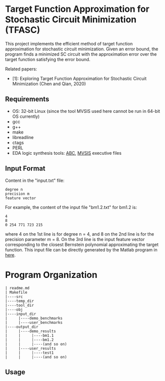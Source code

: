 # Target Function Approximation for Stochastic Circuit Minimization (TFASC)

This project implements the efficient method of target function approximation for stochastic circuit minimization. Given an error bound, the program finds a minimized SC circuit with the approximation error over the target function satisfying the error bound.

Related papers:
- [1]: Exploring Target Function Approximation for Stochastic Circuit Minimization (Chen and Qian, 2020)

## Requirements

- OS: 32-bit Linux (since the tool MVSIS used here cannot be run in 64-bit OS currently)
- gcc
- g++
- make
- libreadline
- ctags
- PERL
- EDA logic synthesis tools: [ABC](http://people.eecs.berkeley.edu/~alanmi/abc/), [MVSIS](https://ptolemy.berkeley.edu/projects/embedded/mvsis/) executive files

## Input Format
Content in the "input.txt" file:
```
degree n
precision m
feature vector
```
For example, the content of the input file "bm1.2.txt" for bm1.2 is:
```
4
8
0 254 771 723 215
```
where 4 on the 1st line is for degree n = 4, and 8 on the 2nd line is for the precision parameter m = 8. On the 3rd line is the input feature vector corresponding to the closest Bernstein polynomial approximating the target function. This input file can be directly generated by the Matlab program in [here](https://github.com/SJTU-ECTL/TFASC/tree/master/Bernstein%20polynomial%20approximation%20by%20Matlab).

# Program Organization
```
| readme.md
| Makefile
|----src
|----temp_dir
|----tool_dir
|----obj
|----input_dir
|     |----demo_benchmarks
|     |----user_benchmarks
|----output_dir
|     |----demo_results
|     |     |----bm1.1
|     |     |----bm1.2
|     |     |----(and so on)
|     |----user_results
|     |     |----test1
|     |     |----(and so on)
```

## Usage




